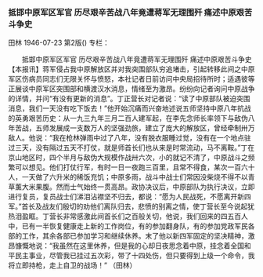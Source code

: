 ### 抵邯中原军区军官  历尽艰辛苦战八年竟遭蒋军无理围歼  痛述中原艰苦斗争史
田林
1946-07-23
第2版()
专栏：

　　抵邯中原军区军官
    历尽艰辛苦战八年竟遭蒋军无理围歼
    痛述中原艰苦斗争史
    【本报讯】蒋军侵占我中原解放区并对我突围部队穷追堵击，引起转移此间之中原军区伤病员同志们无限关怀与愤怒，本社记者日前访问中央局招待所时；适遇彼等正展谈中原军区突围部和横渡汉水消息，情绪至为激昂。纷纷向记者询问中原战争的详情，并问“有没有更新的消息”。丁正营长对记者说：“读了中原部队被迫突围消息，我们一天没有吃下饭去！”他开始沉痛而兴奋地述说五师坚持中原八年抗战的英勇艰苦历史：从一九三九年三月二百人建军起，在李先念师长率领下与敌伪八年苦战，五师发展成一支数万人的坚强劲旅，建立了庞大的解放区，曾经牵制卅万敌人。他说：“我在枪林弹雨中过了八年，没有脱衣服睡过觉，没有在一个地点驻过三天，没有隔过五天不打仗，就是师首长们也从来是时常流动，马不离鞍。”丁在京山地区时，四个半月与敌伪大规模作战卅六次，小的就记不清了，中原战斗之频繁可以想见。他们打仗行军，有时一日一夜跑三百里，且常不得食，某次一百六十人，一天做了六升米的稀饭充饥；中原多雨，战斗中战士们常因没柴烧不得不以青草薰大米果腹。然而士气始终一贯高昂。政协决议后，中原部队为执行决议，立即进行复员，复员战士们涕泪沾襟坚不归去，都说：“愿为人民战死，不愿离开新四军。”首长及战友们殷切的劝他们离队归去，悲愤的别离之情，使丁营长至今说起犹热泪盈眶。丁营长非常感激此间首长们之百般关切，他说，我们回来的四五百人中，已有一半恢复健康走上新的工作岗位，有的参加翻身队，有的参加党政军民各部的工作，其余各部已参加学习和继续休养。末了他以新四军固定的坚决精神，激昂慷慨地说：“我虽然在这里休养，但是我的心却日夜思念着中原，挂念着全国和平民主事业，尽管我已挂过五次彩，带了十四处伤，但只要得到上级一个命令，我将立即持枪，走上自卫的战场！”    （田林）
